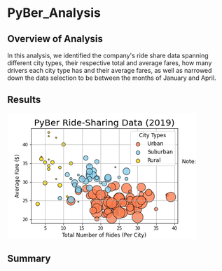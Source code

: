# PyBer_Analysis

## Overview of Analysis
In this analysis, we identified the company's ride share data spanning different city types, their respective total and average fares, how many drivers each city type has and their average fares, as well as narrowed down the data selection to be between the months of January and April.

## Results
![Fig1](/analysis/Fig1.png)


## Summary
